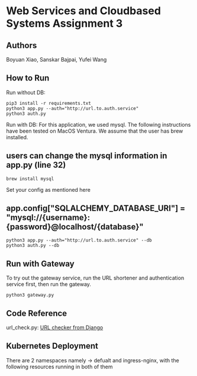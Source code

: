 # Web Services and Cloudbased Systems Assignment 3

## Authors
Boyuan Xiao, Sanskar Bajpai, Yufei Wang

## How to Run
Run without DB:
```{shell}
pip3 install -r requirements.txt
python3 app.py --auth="http://url.to.auth.service"
python3 auth.py
```
Run with DB:
For this application, we used mysql. The following instructions have been tested on MacOS Ventura.
We assume that the user has brew installed. 
## users can change the mysql information in app.py (line 32)
```
brew install mysql
```
Set your config as mentioned here
## app.config["SQLALCHEMY_DATABASE_URI"] = "mysql://{username}:{password}@localhost/{database}"
```{shell}
python3 app.py --auth="http://url.to.auth.service" --db
python3 auth.py --db
```
## Run with Gateway
To try out the gateway service, run the URL shortener and authentication service first, then run the gateway.
```{shell}
python3 gateway.py
```
## Code Reference
url_check.py: [URL checker from Django](https://github.com/django/django/blob/fdf0a367bdd72c70f91fb3aed77dabbe9dcef69f/django/core/validators.py#L69)

## Kubernetes Deployment

There are 2 namespaces namely -> defualt and ingress-nginx, with the following resources running in both of them 
